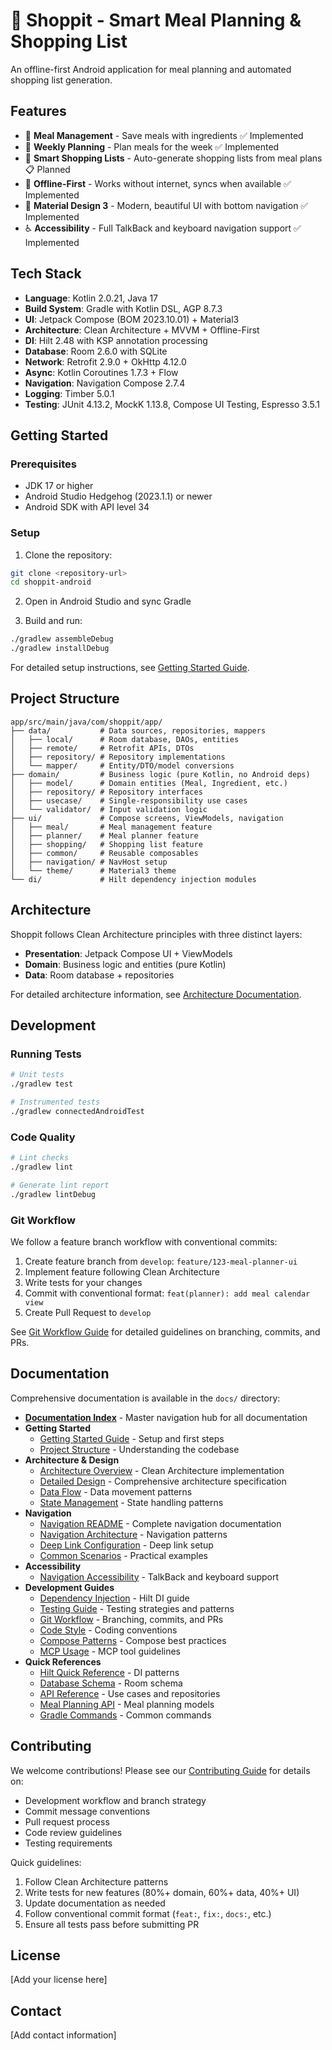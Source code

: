 # 🛒 Shoppit - Smart Meal Planning & Shopping List

An offline-first Android application for meal planning and automated shopping list generation.

## Features

- 📝 **Meal Management** - Save meals with ingredients ✅ Implemented
- 📅 **Weekly Planning** - Plan meals for the week ✅ Implemented
- 🛒 **Smart Shopping Lists** - Auto-generate shopping lists from meal plans 📋 Planned
- 📱 **Offline-First** - Works without internet, syncs when available ✅ Implemented
- 🎨 **Material Design 3** - Modern, beautiful UI with bottom navigation ✅ Implemented
- ♿ **Accessibility** - Full TalkBack and keyboard navigation support ✅ Implemented

## Tech Stack

- **Language**: Kotlin 2.0.21, Java 17
- **Build System**: Gradle with Kotlin DSL, AGP 8.7.3
- **UI**: Jetpack Compose (BOM 2023.10.01) + Material3
- **Architecture**: Clean Architecture + MVVM + Offline-First
- **DI**: Hilt 2.48 with KSP annotation processing
- **Database**: Room 2.6.0 with SQLite
- **Network**: Retrofit 2.9.0 + OkHttp 4.12.0
- **Async**: Kotlin Coroutines 1.7.3 + Flow
- **Navigation**: Navigation Compose 2.7.4
- **Logging**: Timber 5.0.1
- **Testing**: JUnit 4.13.2, MockK 1.13.8, Compose UI Testing, Espresso 3.5.1

## Getting Started

### Prerequisites

- JDK 17 or higher
- Android Studio Hedgehog (2023.1.1) or newer
- Android SDK with API level 34

### Setup

1. Clone the repository:
```bash
git clone <repository-url>
cd shoppit-android
```

2. Open in Android Studio and sync Gradle

3. Build and run:
```bash
./gradlew assembleDebug
./gradlew installDebug
```

For detailed setup instructions, see [Getting Started Guide](docs/guides/getting-started.md).

## Project Structure

```
app/src/main/java/com/shoppit/app/
├── data/           # Data sources, repositories, mappers
│   ├── local/      # Room database, DAOs, entities
│   ├── remote/     # Retrofit APIs, DTOs
│   ├── repository/ # Repository implementations
│   └── mapper/     # Entity/DTO/model conversions
├── domain/         # Business logic (pure Kotlin, no Android deps)
│   ├── model/      # Domain entities (Meal, Ingredient, etc.)
│   ├── repository/ # Repository interfaces
│   ├── usecase/    # Single-responsibility use cases
│   └── validator/  # Input validation logic
├── ui/             # Compose screens, ViewModels, navigation
│   ├── meal/       # Meal management feature
│   ├── planner/    # Meal planner feature
│   ├── shopping/   # Shopping list feature
│   ├── common/     # Reusable composables
│   ├── navigation/ # NavHost setup
│   └── theme/      # Material3 theme
└── di/             # Hilt dependency injection modules
```

## Architecture

Shoppit follows Clean Architecture principles with three distinct layers:

- **Presentation**: Jetpack Compose UI + ViewModels
- **Domain**: Business logic and entities (pure Kotlin)
- **Data**: Room database + repositories

For detailed architecture information, see [Architecture Documentation](docs/architecture/overview.md).

## Development

### Running Tests

```bash
# Unit tests
./gradlew test

# Instrumented tests
./gradlew connectedAndroidTest
```

### Code Quality

```bash
# Lint checks
./gradlew lint

# Generate lint report
./gradlew lintDebug
```

### Git Workflow

We follow a feature branch workflow with conventional commits:

1. Create feature branch from `develop`: `feature/123-meal-planner-ui`
2. Implement feature following Clean Architecture
3. Write tests for your changes
4. Commit with conventional format: `feat(planner): add meal calendar view`
5. Create Pull Request to `develop`

See [Git Workflow Guide](docs/guides/git-workflow.md) for detailed guidelines on branching, commits, and PRs.

## Documentation

Comprehensive documentation is available in the `docs/` directory:

- **[Documentation Index](docs/INDEX.md)** - Master navigation hub for all documentation
- **Getting Started**
  - [Getting Started Guide](docs/guides/getting-started.md) - Setup and first steps
  - [Project Structure](docs/architecture/overview.md) - Understanding the codebase
- **Architecture & Design**
  - [Architecture Overview](docs/architecture/overview.md) - Clean Architecture implementation
  - [Detailed Design](docs/architecture/detailed-design.md) - Comprehensive architecture specification
  - [Data Flow](docs/architecture/data-flow.md) - Data movement patterns
  - [State Management](docs/architecture/state-management.md) - State handling patterns
- **Navigation**
  - [Navigation README](docs/navigation/README.md) - Complete navigation documentation
  - [Navigation Architecture](docs/navigation/NAVIGATION_ARCHITECTURE.md) - Navigation patterns
  - [Deep Link Configuration](docs/navigation/DEEP_LINK_CONFIGURATION.md) - Deep link setup
  - [Common Scenarios](docs/navigation/COMMON_SCENARIOS.md) - Practical examples
- **Accessibility**
  - [Navigation Accessibility](docs/accessibility/NAVIGATION_ACCESSIBILITY.md) - TalkBack and keyboard support
- **Development Guides**
  - [Dependency Injection](docs/guides/dependency-injection.md) - Hilt DI guide
  - [Testing Guide](docs/guides/testing.md) - Testing strategies and patterns
  - [Git Workflow](docs/guides/git-workflow.md) - Branching, commits, and PRs
  - [Code Style](docs/guides/code-style.md) - Coding conventions
  - [Compose Patterns](docs/guides/compose-patterns.md) - Compose best practices
  - [MCP Usage](docs/guides/mcp-usage.md) - MCP tool guidelines
- **Quick References**
  - [Hilt Quick Reference](docs/reference/hilt-quick-reference.md) - DI patterns
  - [Database Schema](docs/reference/database-schema.md) - Room schema
  - [API Reference](docs/reference/api-reference.md) - Use cases and repositories
  - [Meal Planning API](docs/reference/meal-planning-api.md) - Meal planning models
  - [Gradle Commands](docs/reference/gradle-commands.md) - Common commands

## Contributing

We welcome contributions! Please see our [Contributing Guide](CONTRIBUTING.md) for details on:

- Development workflow and branch strategy
- Commit message conventions
- Pull request process
- Code review guidelines
- Testing requirements

Quick guidelines:
1. Follow Clean Architecture patterns
2. Write tests for new features (80%+ domain, 60%+ data, 40%+ UI)
3. Update documentation as needed
4. Follow conventional commit format (`feat:`, `fix:`, `docs:`, etc.)
5. Ensure all tests pass before submitting PR

## License

[Add your license here]

## Contact

[Add contact information]
